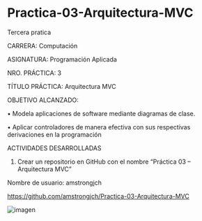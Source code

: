 # Practica-03-Arquitectura-MVC

Tercera pratica

CARRERA: Computación

ASIGNATURA: Programación Aplicada

NRO. PRÁCTICA:	3

TÍTULO PRÁCTICA: Arquitectura MVC

OBJETIVO ALCANZADO: 

•	Modela aplicaciones de software mediante diagramas de clase. 

•	Aplicar controladores de manera efectiva con sus respectivas derivaciones en la programación

ACTIVIDADES DESARROLLADAS

1. Crear un repositorio en GitHub con el nombre “Práctica 03 – Arquitectura MVC” 

Nombre de usuario: amstrongjch

https://github.com/amstrongjch/Practica-03-Arquitectura-MVC

![imagen](https://github.com/amstrongjch/Practica-03-Arquitectura-MVC/issues/1#issuecomment-486724064)

